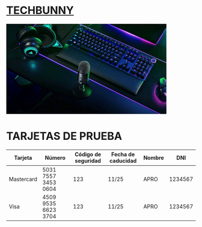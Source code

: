 # [TECHBUNNY](https://pf-techbunny-lake.vercel.app/)

[![Preview](client/public/intro.gif)](https://vimeo.com/795225619)


# TARJETAS DE PRUEBA
| Tarjeta     | Número                | Código de seguridad | Fecha de caducidad | Nombre |    DNI    |
| ----------- | --------------------- | ------------------- | ------------------ | ------ | --------- |
| Mastercard  | 5031 7557 3453 0604   | 123                 | 11/25              |  APRO  | 1234567   |
| Visa        | 4509 9535 6623 3704   | 123                 | 11/25              |  APRO  | 1234567   |

